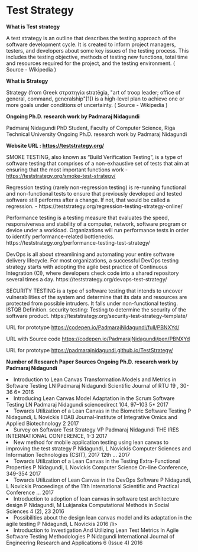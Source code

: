 # Test Strategy

<b>What is Test strategy</b><p>
A test strategy is an outline that describes the testing approach of the software development cycle. It is created to inform project managers, testers, and developers about some key issues of the testing process. This includes the testing objective, methods of testing new functions, total time and resources required for the project, and the testing environment. ( Source - Wikipedia )

<b>What is Strategy</b><p>
Strategy (from Greek στρατηγία stratēgia, "art of troop leader; office of general, command, generalship"[1]) is a high-level plan to achieve one or more goals under conditions of uncertainty. ( Source - Wikipedia )
  
<b> Ongoing Ph.D. research work by Padmaraj Nidagundi </b> 

Padmaraj Nidagundi
PhD Student, Faculty of Computer Science, Riga Technical University
Ongoing Ph.D. research work by Padmaraj Nidagundi

<b>Website URL : 
https://teststrategy.org/ </b><p>
SMOKE TESTING, also known as “Build Verification Testing”, is a type of software testing that comprises of a non-exhaustive set of tests that aim at ensuring that the most important functions work - https://teststrategy.org/smoke-test-strategy/
<p>
Regression testing (rarely non-regression testing) is re-running functional and non-functional tests to ensure that previously developed and tested software still performs after a change. If not, that would be called a regression.  - https://teststrategy.org/regression-testing-strategy-online/
<p>
Performance testing is a testing measure that evaluates the speed, responsiveness and stability of a computer, network, software program or device under a workload. Organizations will run performance tests in order to identify performance-related bottlenecks. https://teststrategy.org/performance-testing-test-strategy/
<p>
 DevOps is all about streamlining and automating your entire software delivery lifecycle. For most organizations, a successful DevOps testing strategy starts with adopting the agile best practice of Continuous Integration (CI), where developers check code into a shared repository several times a day. https://teststrategy.org/devops-test-strategy/
  <p>
SECURITY TESTING is a type of software testing that intends to uncover vulnerabilities of the system and determine that its data and resources are protected from possible intruders. It falls under non-functional testing. ISTQB Definition. security testing: Testing to determine the security of the software product. https://teststrategy.org/security-test-strategy-template/
   <p> 
  
  
  
URL for prototype
https://codepen.io/PadmarajNidagundi/full/PBNXYd/

URL with Source code
https://codepen.io/PadmarajNidagundi/pen/PBNXYd

URL for prototype
https://padmarajnidagundi.github.io/TestStrategy/


<b> Number of Research Paper Sources 
Ongoing Ph.D. research work by Padmaraj Nidagundi </b>

<li> Introduction to Lean Canvas Transformation Models and Metrics in Software Testing LN Padmaraj Nidagundi Scientific Journal of RTU 19 , 30-36	6*	2016</li> 

<li> Introducing Lean Canvas Model Adaptation in the Scrum Software Testing LN Padmaraj Nidagundi sciencedirect 104, 97–103	5*	2017</li>

<li> Towards Utilization of a Lean Canvas in the Biometric Software Testing P Nidagundi, L Novickis IIOAB Journal-Institute of Integrative Omics and Applied Biotechnology	2	2017</li>

<li> Survey on Software Test Strategy VP Padmaraj Nidagundi THE IRES INTERNATIONAL CONFERENCE, 1-3	2017</li>

<li> New method for mobile application testing using lean canvas to improving the test strategy P Nidagundi, L Novickis Computer Sciences and Information Technologies (CSIT), 2017 12th …	2017</li>

<li> Towards Utilization of a Lean Canvas in the Testing Extra-Functional Properties P Nidagundi, L Novickis Computer Science On-line Conference, 349-354	2017</li>

<li> Towards Utilization of Lean Canvas in the DevOps Software P Nidagundi, L Novickis Proceedings of the 11th International Scientific and Practical Conference …	2017</li>

<li> Introduction to adoption of lean canvas in software test architecture design P Nidagundi, M Lukjanska Computational Methods in Social Sciences 4 (2), 23	2016</li>

<li> Possibilities about the design lean canvas model and its adaptation in the agile testing P Nidagundi, L Novickis 2016 /li>

<li> Introduction to Investigation And Utilizing Lean Test Metrics In Agile Software Testing Methodologies P Nidagundi International Journal of Engineering Research and Applications 6 (Issue 4) 2016</li>


